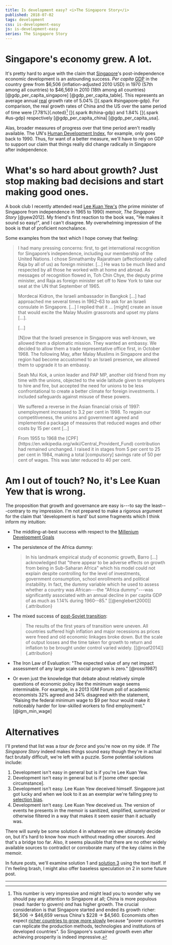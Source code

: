 ```yaml
---
title: Is development easy? <i>The Singapore Story</i>
published: 2018-07-02
tags: development
css: is-development-easy
js: is-development-easy
series: The Singapore Story
---
```


# Singapore's economy grew. A lot.

It's pretty hard to argue with the claim that [Singapore](https://en.wikipedia.org/wiki/Singapore)'s post-independence economic development is an astounding success. <i>Per capita</i> [GDP](https://en.wikipedia.org/wiki/Gross_domestic_product) in the country grew from $6,506 (inflation-adjusted 2010 USD) in 1970 (57th among all countries) to $46,569 in 2010 (18th among all countries) [@gdp_per_capita_singapore] [@gdp_per_capita_table]. This represents an average annual [real](https://en.wikipedia.org/wiki/Real_versus_nominal_value_(economics)) growth rate of 5.04% []{.spark #singapore-gdp}. For comparison, the real growth rates of China and the US over the same period of time were [7.78%]{.noted}[^china] []{.spark #china-gdp} and 1.84% []{.spark #us-gdp} respectively [@gdp_per_capita_china] [@gdp_per_capita_usa].

Alas, broader measures of progress over that time period aren't readily available. The UN's [Human Development Index](http://hdr.undp.org/en/content/human-development-index-hdi), for example, only goes back to 1990. Thus, for want of a better measure, we'll have to rely on GDP to support our claim that things really did change radically in Singapore after independence.

# What's so hard about growth? Just stop making bad decisions and start making good ones.

A book club I recently attended read [Lee Kuan Yew's](https://en.wikipedia.org/wiki/Lee_Kuan_Yew) (the prime minister of Singapore from independence in 1965 to 1990) memoir, <i>The Singapore Story</i> [@yew2012]. My friend's first reaction to the book was, "He makes it sound so easy!", and I can't disagree. My overwhelming impression of the book is that of proficient nonchalance.

Some examples from the text which I hope convey that feeling:

<blockquote>
I had many pressing concerns: first, to get international recognition for Singapore’s independence, including our membership of the United Nations. I chose Sinnathamby Rajaratnam (affectionately called Raja by all of us) as foreign minister. [...] He was to be much liked and respected by all those he worked with at home and abroad. As messages of recognition flowed in, Toh Chin Chye, the deputy prime minister, and Raja as foreign minister set off to New York to take our seat at the UN that September of 1965.
</blockquote>

<blockquote>
Mordecai Kidron, the Israeli ambassador in Bangkok [...] had approached me several times in 1962–63 to ask for an Israeli consulate in Singapore. [...] I replied that it ... [might] create an issue that would excite the Malay Muslim grassroots and upset my plans [...].

[...]

[N]ow that the Israeli presence in Singapore was well-known, we allowed them a diplomatic mission. They wanted an embassy. We decided to allow them a trade representative office first, in October 1968. The following May, after Malay Muslims in Singapore and the region had become accustomed to an Israeli presence, we allowed them to upgrade it to an embassy.
</blockquote>

<blockquote>
Seah Mui Kok, a union leader and PAP MP, another old friend from my time with the unions, objected to the wide latitude given to employers to hire and fire, but accepted the need for unions to be less confrontational to create a better climate for foreign investments. I included safeguards against misuse of these powers.
</blockquote>

<!--more-->

<blockquote>
We suffered a reverse in the Asian financial crisis of 1997: unemployment increased to 3.2 per cent in 1998. To regain our competitiveness, the unions and government agreed and implemented a package of measures that reduced wages and other costs by 15 per cent [...]
</blockquote>

<blockquote>
From 1955 to 1968 the [CPF](https://en.wikipedia.org/wiki/Central_Provident_Fund) contribution had remained unchanged. I raised it in stages from 5 per cent to 25 per cent in 1984, making a total [compulsory] savings rate of 50 per cent of wages. This was later reduced to 40 per cent.
</blockquote>

# Am I out of touch? No, it's Lee Kuan Yew that is wrong.

The proposition that growth and governance are easy is---to say the least---contrary to my impression. I'm not prepared to make a rigorous argument for the claim that 'development is hard' but some fragments which I think inform my intuition:

- The middling-at-best success with respect to the [Millenium Development Goals](https://en.wikipedia.org/wiki/Millennium_Development_Goals)

- The persistence of the Africa dummy:

   <blockquote> In his landmark empirical study of economic growth, Barro [...] acknowledged that "there appear to be adverse effects on growth from being in Sub-Saharan Africa" which his model could not explain despite controlling for the level of investments, government consumption, school enrollments and political instability. In fact, the dummy variable which he used to assess whether a country was African---the "Africa dummy"---was significantly associated with an annual decline in per capita GDP of as much as 1.14% during 1960--85." [[@englebert2000]]{.attribution}</blockquote>

- The mixed success of [post-Soviet transition](https://en.wikipedia.org/wiki/Transition_economy):

  <blockquote>
  The results of the first years of transition were uneven. All countries suffered high inflation and major recessions as prices were freed and old economic linkages broke down. But the scale of output losses and the time taken for growth to return and inflation to be brought under control varied widely. [[@roaf2014]]{.attribution}
  </blockquote>

- The Iron Law of Evaluation: "The expected value of any net impact assessment of any large scale social program is zero." [@rossi1987]

- Or even just the knowledge that debate about relatively simple questions of economic policy like the minimum wage seems interminable. For example, in a 2013 IGM Forum poll of academic economists 32% agreed and 34% disagreed with the statement, "Raising the federal minimum wage to $9 per hour would make it noticeably harder for low-skilled workers to find employment." [@igm_min_wage]

# Alternatives

I'll pretend that list was a <i>tour de force</i> and you're now on my side. If <i>The Singapore Story</i> indeed makes things sound easy though they're in actual fact brutally difficult, we're left with a puzzle. Some potential solutions include:

1. Development isn't easy in general but is if you're Lee Kuan Yew.
2. Development isn't easy in general but is if [some other special circumstance].
3. Development isn't easy. Lee Kuan Yew deceived himself. Singapore just got lucky and when we look to it as an exemplar we're falling prey to [selection bias](https://en.wikipedia.org/wiki/Selection_bias).
4. Development isn't easy. Lee Kuan Yew deceived us. The version of events he presents in the memoir is sanitized, simplified, summarized or otherwise filtered in a way that makes it seem easier than it actually was.

There will surely be some solution 4 in whatever mix we ultimately decide on, but it's hard to know how much without reading other sources. And that's a bridge too far. Also, it seems plausible that there are no other widely available sources to contradict or corroborate many of the key claims in the memoir.

In future posts, we'll examine solution 1 and [solution 3](/posts/exemplars-curse-singapore/) using the text itself. If I'm feeling brash, I might also offer baseless speculation on 2 in some future post.

<hr class="references">

[^china]: This number is very impressive and might lead you to wonder why we should pay any attention to Singapore at all; China is more populous (read: harder to govern) *and* has higher growth. The crucial consideration is that Singapore started and ended its growth richer: $6,506 → $46,659 versus China's $228 → $4,560. Economists often expect [richer countries to grow more slowly](https://en.wikipedia.org/wiki/Convergence_(economics)) because "poorer countries can replicate the production methods, technologies and institutions of developed countries". So Singapore's sustained growth even after achieving prosperity is indeed impressive.

